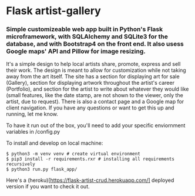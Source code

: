 # Flask artist-gallery

### Simple customizeable web app built in Python's Flask microframework, with SQLAlchemy and SQLite3 for the database, and with Bootstrap4 on the front end. It also usess Google maps' API and Pillow for image resizing. 

It's a simple design to help local artists share, promote, express and sell their work. The design is meant to allow for customization while not taking away from the art itself. The site has a section for displaying art for sale (Gallery), section for displaying artwork throughout the artist's career (Portfolio), and section for the artist to write about whatever they would like (small features, like the date stamp, are not shown to the viewer, only the artist, due to request). There is also a contact page and a Google map for client navigation. 
If you have any questions or want to get this up and running, let me know. 


To have it run out of the box, you'll need to add your specific enviornment variables in /config.py


To install and develop on local machine:
```
$ python3 -m venv venv # create virtual environment
$ pip3 install -r requirements.rxr # installing all requirements recursively
$ python3 run.py flask_app/
```

Here's a (heroku)[https://flask-artist-crud.herokuapp.com/] deployed version if you want to check it out. 
